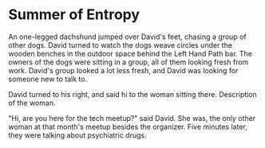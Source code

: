# Summer of Entropy

An one-legged dachshund jumped over David's feet, chasing a group of other dogs.
David turned to watch the dogs weave circles under the wooden benches in the
outdoor space behind the Left Hand Path bar.   The owners of the dogs were
sitting in a group, all of them looking fresh from work.  David's group looked a
lot less fresh, and David was looking for someone new to talk to.

David turned to his right, and said hi to the woman sitting there.  Description of
the woman.

"Hi, are you here for the tech meetup?" said David.  She was, the only other
woman at that month's meetup besides the organizer.  Five minutes later, they
were talking about psychiatric drugs. 




